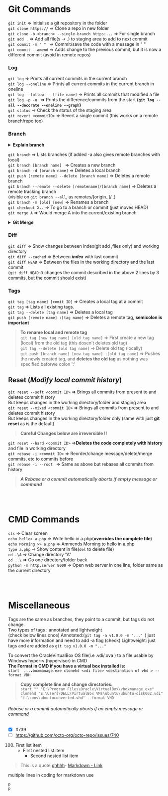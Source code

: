 # Git Commands
`git init` => Initialise a git repository in the folder  
`git clone https://` => Clone a repo in new folder  
`git clone -b <branch> --single-branch https:...` => For single branch  
`git add .` => Add all file(s -> .) to staging area to add to next commit  
`git commit -m " " ` => Commit/save the code with a message in " "  
`git commit --amend` => Adds change to the previous commit, but it is now a different commit (avoid in remote repos)   
### Log
`git log` => Prints all current commits in the current branch  
`git log --oneline`   => Prints all current commits in the current branch in oneline  
`git log --follow -- [file name]` => Prints all commits that modified a file  
`git log -p -u ` => Prints  the difference/commits from the start **(`git log --all --decorate --oneline --graph`)**   
`git status` => Check the status of the staging area   
`git revert <commitID>` => Revert a single commit (this works on a remote branch/repo too)  

### Branch
<details><Summary><b>Explain branch</b></Summary>  
<b> A branch is just a name associated with a commit(just for understanding) <br>  
A commit has a next pointer(just for understanding)<br>  
`HEAD` is just where  you currently are, at a particular commit or at a branch's start,<br>  
If at a commit, then it is in a "detached state",   If at a branch it automatically points to the latest commit of the branch</b></details>  

`git branch` => Lists branches (if added -a also gives remote branches with local)  
`git branch [branch name] ` => Creates a new branch   
`git branch -d [branch name]`  => Deletes a local branch   
`git push [remote name] --delete [branch name]` => Deletes a remote branch  
`git branch --remote --delete [remotename]/[branch name]` => Deletes a remote tracking branch  
(visible on `git branch --all`, as remotes/[origin..]/..)  
`git branch -m [old] [new]` => Renames a branch  
`git checkout X..` => To go to a branch or commit (just moves HEAD)   
`git merge A` =>   Would merge A into the current/existing branch  

<details><Summary><b>Git Merge</b></Summary> 
<b>If master is just: `A ` <br> and feature is: `A - B` => Does not raise conflict issue as **no commit needs to be rewritten** and master becomes A - B<br>  
If your master is: `A - C`<br> and feature is: `A - B` => Merge raises a conflict issue as C needs to be rewritten  </b></details>

### Diff
`git diff` => Show changes between index(git add ,files only) and working directory   
`git diff --cached` => Between <b><i>index</i></b> with last commit   
`git diff HEAD` =>  Between the files in the working directory and the last commit  
(`git diff HEAD~3` changes the commit described in the above 2 lines by 3 commits, but the commit should exist)

### Tags
`git tag [tag name] [comit ID]` => Creates a local tag at a commit  
`git tag` => Lists all existing tags.  
`git tag --delete [tag name]` => Deletes a local tag  
`git push [remote name] :[tag name]` => Deletes a remote tag, **semicolon is important**  
> **To rename local and remote tag**  
> `git tag [new tag name] [old tag name]` => First create a new tag (local) from the old tag (this dosen't deletes old tag)  
> `git tag --delete [old tag name]` => Delete old tag (locally)  
> `git push [branch name] [new tag name] :[old tag name]` => Pushes the newly created tag, and **deletes the old tag** as nothing was specified beforwe colon ':' 

## Reset (_Modify local commit history_)
`git reset --soft <commit ID>` => Brings all commits from present to <commit ID> and deletes commit history  
But keeps changes in the working directory/folder and staging area  
`git reset --mixed <commit ID>` => Brings all commits from present to <commit ID> and deletes commit history  
But keeps changes in the working directory/folder only (same with just <b>git reset <commit ID></b> as is the default)    
> **Careful Changes below are irreversible !!**

`git reset --hard <commit ID>` =>**Deletes the code completely with history** and file in working directory  
`git rebase -i <commit ID>` => Reorder/change message/delete/merge commits, etc to commits before <commit ID>  
`git rebase -i --root ` => Same as above but rebases all commits from history  
> **_A Rebase or a commit automatically aborts if empty message or command_**

<br><br>
# CMD Commands 
`cls` => Clear screen  
`echo hello> a.php` => Write hello in a.php(<b>overrides the complete file</b>)  
`echo Morning >> a.php` => Ammends Morning to hello in a.php  
`type a.php` => Show content in file(`del` to delete file)  
`cd .\A` => Change directory "A"   
`cd ..\` => Go one directory/folder back  
`python -m http.server 8000` => Open web server in one line, folder same as the current directory   

  <br><br>
# Miscellaneous 
Tags are the same as branches, they point to a commit, but tags do not change.   
Two types of tags : annotated and lightweight    
(check below lines once)
Annotated:(`git tag -a v1.0.0 -m "..." `) just have more information and need to add -a flag   (check)
Lightweight: just tags and are added as `git tag v1.0.0 -m "..." `  
  
To convert the OracleVirtualBox OS file(i.e .vdi/.ova ) to a file usable by Windows hyper-v (hypervisor) in CMD  
**The Format in CMD if you have a virtual box installed is:**  
`start  ...vboxmanage.exe clonehd <vdi file> <destination of vhd > --format VDH`  
>**Copy complete line and change directories:**  
>`start "" "E:\Program Files\Oracle\VirtualBox\vboxmanage.exe" clonehd "E:\Users\DELL\VirtualBox VMs\ubuntu\ubuntu-disk002.vdi" "f:\conv\ubuntuconverted.vhd" --format VHD`   

###### _Rebase or a commit automatically aborts if an empty message or command_
- [x] #739
- [ ] https://github.com/octo-org/octo-repo/issues/740
100. First list item
       - First nested list item
         - Second nested list item
> This is a quote
>  [ghhhh](Git_Commands.md#git-commands)-
	[Markdown - Link](#Git-Commands)

multiple lines in coding for markdown use  
```
p
p
```





 
